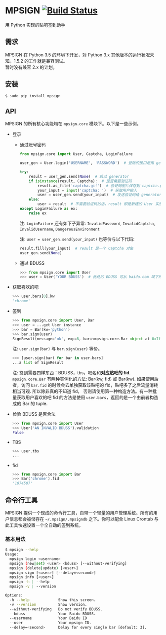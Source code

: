 
# MPSIGN [![Build Status](https://travis-ci.org/abrasumente233/mpsign.svg?branch=1.5.2)](https://travis-ci.org/abrasumente233/mpsign)
用 Python 实现的贴吧签到助手


## 需求 
MPSIGN 在 Python 3.5 的环境下开发，对 Python 3.x 其他版本的运行状况未知。1.5.2 的工作就是兼容测试。  
暂时没有兼容 2.x 的计划。

## 安装


```bash
$ sudo pip install mpsign
```

## API


MPSIGN 的所有核心功能均在 `mpsign.core` 模块下。以下是一些示例。

* 登录

    * 通过账号密码

        ```python
        from mpsign.core import User, Captcha, LoginFailure

        user_gen = User.login('USERNAME', 'PASSWORD')  # 登陆的接口是用 generator 实现的

        try:
            result = user_gen.send(None)  # 启动 generator
            if isinstance(result, Captcha):  # 是否需要验证码
                result.as_file('captcha.gif')  # 验证码图片保存到 captcha.gif
                your_input = input('captcha: ')  # 获取用户输入
                user = user_gen.send(your_input)  # 发送验证码给 generator
            else:
                user = result  # 不需要验证码的话，result 即是新建的 User 实例
        except LoginFailure as ex:
            raise ex
        ```

        注: `LoginFailure` 还有如下子异常: `InvalidPassword`, `InvalidCaptcha`, `InvalidUsername`, `DangerousEnvironment`

        注: `user = user_gen.send(your_input)` 也等价与以下代码:

        ```python
        result.fill(your_input)  # result 是一个 Captcha 对象
        user_gen.send(None)
        ```

    * 通过 BDUSS

        ```python
        >>> from mpsign.core import User
        >>> user = User('YOUR BDUSS')  # 此处的 BDUSS 可从 baidu.com 域下的 Cookies 找到
	    ```

* 获取喜欢的吧

	```python
	>>> user.bars[0].kw
    'chrome'
	```
* 签到

	```python
	>>> from mpsign.core import User, Bar
	>>> user = ...get User instance
	>>> bar = Bar(kw='python')
	>>> bar.sign(user)
	SignResult(message='ok', exp=8, bar=<mpsign.core.Bar object at 0x7f7648d35e48>, code=0, total_sign='41', rank='3249', cont_sign='4')
	```
	注: `user.sign(bar)` 与 `bar.sign(user)` 等价。
	```python
	>>> [user.sign(bar) for bar in user.bars]
	...a list of SignResult
	```
	注: 签到需要四样东西：BDUSS，tbs，吧名和**对应贴吧的 fid**. `mpsign.core.Bar` 有两种实例化的方法: Bar(kw, fid) 或 Bar(kw).
	    如果使用后者，访问 `bar.fid` 的时候会去单独获取该贴吧的 fid，贴吧多了之后流量消耗相当可观. 所以除非真的不知道 fid，
	    否则请使用第一种构造方法。有一种批量获取用户喜欢的吧 fid 的方法是使用 `user.bars`，返回的是一个由前者构造成的 Bar 的 tuple.

* 检验 BDUSS 是否合法

	```python
	>>> from mpsign.core import User
	>>> User('AN INVALID BDUSS').validation
	False
	```
* TBS

	```python
	>>> user.tbs
	...
	```
* fid

	```python
	>>> from mpsign.core import Bar
	>>> Bar('chrome').fid
	'1074587'
	```

## 命令行工具


MPSIGN 提供一个现成的命令行工具，自带一个轻量的用户管理系统。所有的用户信息都会被储存在 `~/.mpsign/.mpsigndb` 之下。你可以配合 Linux Crontab 与此工具快速设置一个全自动的签到系统。

### 基本用法

```bash
$ mpsign --help
Usage:
  mpsign login <username>
  mpsign (new|set) <user> <bduss> [--without-verifying]
  mpsign (delete|update) [<user>]
  mpsign sign [<user>] [--delay=<second>]
  mpsign info [<user>]
  mpsign -h | --help
  mpsign -v | --version

Options:
  -h --help             Show this screen.
  -v --version          Show version.
  --without-verifying   Do not verify BDUSS.
  --bduss               Your Baidu BDUSS.
  --username            Your Baidu ID
  --user                Your mpsign ID.
  --delay=<second>      Delay for every single bar [default: 3].
```
